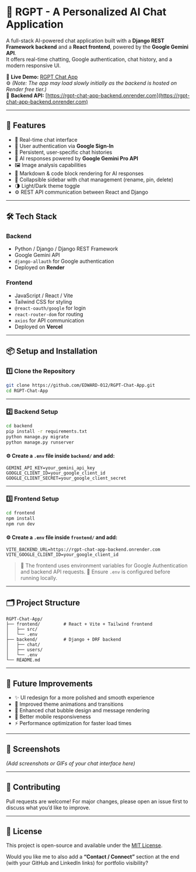 # 💬 RGPT - A Personalized AI Chat Application

A full-stack AI-powered chat application built with a **Django REST Framework backend** and a **React frontend**, powered by the **Google Gemini API**.  
It offers real-time chatting, Google authentication, chat history, and a modern responsive UI.

🔗 **Live Demo:** [RGPT Chat App](https://rgpt-chat-app.vercel.app/)  
⚙️ *(Note: The app may load slowly initially as the backend is hosted on Render free tier.)*  
🔗 **Backend API:** [https://rgpt-chat-app-backend.onrender.com](https://rgpt-chat-app-backend.onrender.com)

---

## 🚀 Features

- 💬 Real-time chat interface  
- 🔐 User authentication via **Google Sign-In**  
- 💾 Persistent, user-specific chat histories  
- 🧠 AI responses powered by **Google Gemini Pro API**  
- 🖼️ Image analysis capabilities  
- 🧩 Markdown & code block rendering for AI responses  
- 📁 Collapsible sidebar with chat management (rename, pin, delete)  
- 🌗 Light/Dark theme toggle  
- ⚙️ REST API communication between React and Django  

---

## 🛠️ Tech Stack

### **Backend**
- Python / Django / Django REST Framework  
- Google Gemini API  
- `django-allauth` for Google authentication  
- Deployed on **Render**

### **Frontend**
- JavaScript / React / Vite  
- Tailwind CSS for styling  
- `@react-oauth/google` for login  
- `react-router-dom` for routing  
- `axios` for API communication  
- Deployed on **Vercel**

---

## 📦 Setup and Installation

### 1️⃣ Clone the Repository
```bash
git clone https://github.com/EDWARD-012/RGPT-Chat-App.git
cd RGPT-Chat-App
````

---

### 2️⃣ Backend Setup

```bash
cd backend
pip install -r requirements.txt
python manage.py migrate
python manage.py runserver
```

#### ⚙️ Create a `.env` file inside `backend/` and add:

```
GEMINI_API_KEY=your_gemini_api_key
GOOGLE_CLIENT_ID=your_google_client_id
GOOGLE_CLIENT_SECRET=your_google_client_secret
```

---

### 3️⃣ Frontend Setup

```bash
cd frontend
npm install
npm run dev
```

#### ⚙️ Create a `.env` file inside `frontend/` and add:

```
VITE_BACKEND_URL=https://rgpt-chat-app-backend.onrender.com
VITE_GOOGLE_CLIENT_ID=your_google_client_id
```

> 🔹 The frontend uses environment variables for Google Authentication and backend API requests.
> 🔹 Ensure `.env` is configured before running locally.

---

## 🗂️ Project Structure

```
RGPT-Chat-App/
├── frontend/         # React + Vite + Tailwind frontend
│   ├── src/
│   └── .env
├── backend/          # Django + DRF backend
│   ├── chat/
│   ├── users/
│   └── .env
└── README.md
```

---

## 🌟 Future Improvements

* ✨ UI redesign for a more polished and smooth experience
* 🎨 Improved theme animations and transitions
* 💬 Enhanced chat bubble design and message rendering
* 📱 Better mobile responsiveness
* ⚡ Performance optimization for faster load times

---

## 📸 Screenshots

*(Add screenshots or GIFs of your chat interface here)*

---

## 🤝 Contributing

Pull requests are welcome!
For major changes, please open an issue first to discuss what you’d like to improve.

---

## 📜 License

This project is open-source and available under the [MIT License](LICENSE).


Would you like me to also add a **“Contact / Connect”** section at the end (with your GitHub and LinkedIn links) for portfolio visibility?
```
